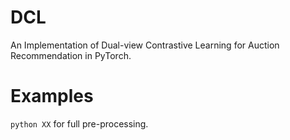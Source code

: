 # DCL

An Implementation of Dual-view Contrastive Learning for Auction Recommendation in PyTorch.


<!-- # Requirements

```
PyTorch 0.4 & Python 3.6
Numpy
TensorboardX
``` -->

# Examples

`python XX` for full pre-processing.

<!-- # Dataset

You should execute `python data.py` first to download necessary data and preprocess MovieLens-20M dataset.

[ml-20m.zip Download](https://grouplens.org/datasets/movielens/20m/) -->
